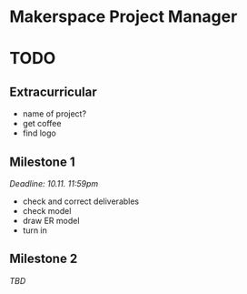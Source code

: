 # Makerspace Project Manager
# TODO

## Extracurricular
* name of project?
* get coffee
* find logo

## Milestone 1
*Deadline: 10.11. 11:59pm*

* check and correct deliverables 
* check model
* draw ER model
* turn in

## Milestone 2

*TBD*

